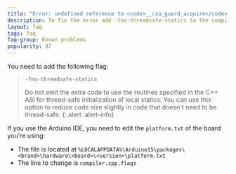 ```yaml
---
title: "Error: undefined reference to <code>__cxa_guard_acquire</code> and <code>__cxa_guard_release</code>"
description: To fix the error add -fno-threadsafe-statics to the compiler command line
layout: faq
tags: faq
faq-group: Known problems
popularity: 87
---
```


You need to add the following flag:

> `-fno-threadsafe-statics`
> 
> Do not emit the extra code to use the routines specified in the C++ ABI for thread-safe initialization of local statics.
> You can use this option to reduce code size slightly in code that doesn't need to be thread-safe.
{:.alert .alert-info}

If you use the Arduino IDE, you need to edit the `platform.txt` of the board you're using:

* The file is located at `%LOCALAPPDATA%\Arduino15\packages\<brand>\hardware\<board>\<version>\platform.txt`
* The line to change is `compiler.cpp.flags`